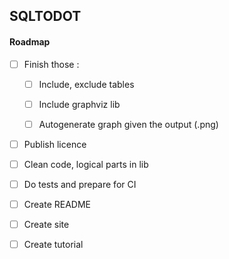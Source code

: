 ## SQLTODOT

#### Roadmap

- [ ] Finish those :

	- [ ] Include, exclude tables

	- [ ] Include graphviz lib

	- [ ] Autogenerate graph given the output (.png)

- [ ] Publish licence

- [ ] Clean code, logical parts in lib

- [ ] Do tests and prepare for CI

- [ ] Create README

- [ ] Create site

- [ ] Create tutorial

